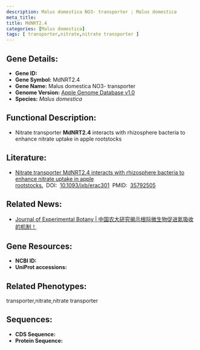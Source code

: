 ```yaml
---
description: Malus domestica NO3- transporter ; Malus domestica
meta_title:
title: MdNRT2.4
categories: [Malus domestica]
tags: [ transporter,nitrate,nitrate transporter ]
---
```


## Gene Details:
- **Gene ID:**	[]()
- **Gene Symbol:** MdNRT2.4
- **Gene Name:** Malus domestica NO3- transporter
- **Genome Version:** [Apple Genome Database v1.0]()
- **Species:** *Malus domestica*

## Functional Description:
   - Nitrate transporter **MdNRT2.4** interacts with rhizosphere bacteria to enhance nitrate uptake in apple rootstocks

## Literature:
   - [Nitrate transporter MdNRT2.4 interacts with rhizosphere bacteria to enhance nitrate uptake in apple rootstocks.]( https://academic.oup.com/jxb/article/73/18/6490/6632475?login=true#377402840)&nbsp;&nbsp;DOI:&nbsp;&nbsp;[10.1093/jxb/erac301](https://academic.oup.com/jxb/article/73/18/6490/6632475?login=true#377402840)&nbsp;&nbsp;PMID:&nbsp;&nbsp;[35792505](https://pubmed.ncbi.nlm.nih.gov/35792505/)

## Related News:
   - [Journal of Experimental Botany | 中国农大研究揭示根际微生物促进氮吸收的机制！](https://mp.weixin.qq.com/s?__biz=Mzg3MDEwNDEyMg==&mid=2247541309&idx=8&sn=46029f9d17403af68d275624fcc09fd6&chksm=ce908f68f9e7067e4f8973fba9bfd8876e1bf202945e9a34b47e2c44662501bed9d1fb9cc97f&scene=27#wechat_redirect)

## Gene Resources:
- **NCBI ID:** [](https://www.ncbi.nlm.nih.gov/gene/?term=)
- **UniProt accessions:** [](https://www.uniprot.org/uniprotkb//entry)

## Related Phenotypes:
transporter,nitrate,nitrate transporter

## Sequences:
- **CDS Sequence:**
- **Protein Sequence:**
